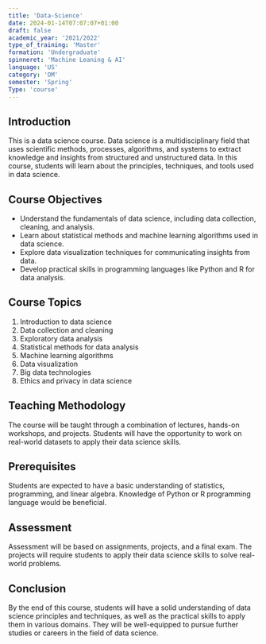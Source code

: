 ```yaml
---
title: 'Data-Science'
date: 2024-01-14T07:07:07+01:00
draft: false
academic_year: '2021/2022'
type_of_training: 'Master'
formation: 'Undergraduate'
spinneret: 'Machine Leaning & AI'
language: 'US'
category: 'OM'
semester: 'Spring'
Type: 'course'
---
```


## Introduction

This is a data science course. Data science is a multidisciplinary field that uses scientific methods, processes, algorithms, and systems to extract knowledge and insights from structured and unstructured data. In this course, students will learn about the principles, techniques, and tools used in data science.

## Course Objectives

- Understand the fundamentals of data science, including data collection, cleaning, and analysis.
- Learn about statistical methods and machine learning algorithms used in data science.
- Explore data visualization techniques for communicating insights from data.
- Develop practical skills in programming languages like Python and R for data analysis.

## Course Topics

1. Introduction to data science
2. Data collection and cleaning
3. Exploratory data analysis
4. Statistical methods for data analysis
5. Machine learning algorithms
6. Data visualization
7. Big data technologies
8. Ethics and privacy in data science

## Teaching Methodology

The course will be taught through a combination of lectures, hands-on workshops, and projects. Students will have the opportunity to work on real-world datasets to apply their data science skills.

## Prerequisites

Students are expected to have a basic understanding of statistics, programming, and linear algebra. Knowledge of Python or R programming language would be beneficial.

## Assessment

Assessment will be based on assignments, projects, and a final exam. The projects will require students to apply their data science skills to solve real-world problems.

## Conclusion

By the end of this course, students will have a solid understanding of data science principles and techniques, as well as the practical skills to apply them in various domains. They will be well-equipped to pursue further studies or careers in the field of data science.
